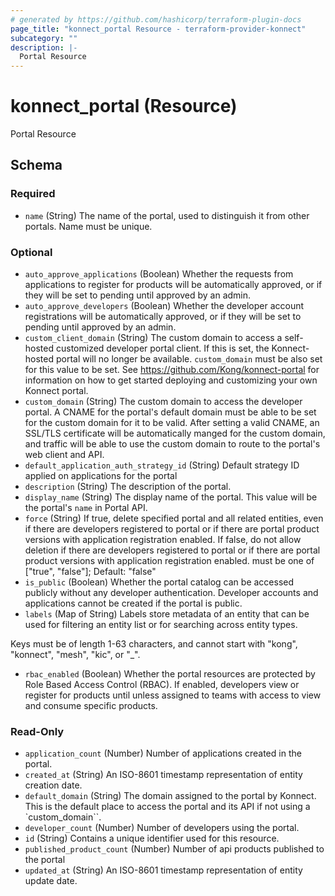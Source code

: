 ```yaml
---
# generated by https://github.com/hashicorp/terraform-plugin-docs
page_title: "konnect_portal Resource - terraform-provider-konnect"
subcategory: ""
description: |-
  Portal Resource
---
```


# konnect_portal (Resource)

Portal Resource



<!-- schema generated by tfplugindocs -->
## Schema

### Required

- `name` (String) The name of the portal, used to distinguish it from other portals. Name must be unique.

### Optional

- `auto_approve_applications` (Boolean) Whether the requests from applications to register for products will be automatically approved, or if they will be set to pending until approved by an admin.
- `auto_approve_developers` (Boolean) Whether the developer account registrations will be automatically approved, or if they will be set to pending until approved by an admin.
- `custom_client_domain` (String) The custom domain to access a self-hosted customized developer portal client. If this is set, the Konnect-hosted portal will no longer be available.  `custom_domain` must be also set for this value to be set. See https://github.com/Kong/konnect-portal for information on how to get started deploying and customizing your own Konnect portal.
- `custom_domain` (String) The custom domain to access the developer portal. A CNAME for the portal's default domain must be able to be set for the custom domain for it to be valid. After setting a valid CNAME, an SSL/TLS certificate will be automatically manged for the custom domain, and traffic will be able to use the custom domain to route to the portal's web client and API.
- `default_application_auth_strategy_id` (String) Default strategy ID applied on applications for the portal
- `description` (String) The description of the portal.
- `display_name` (String) The display name of the portal. This value will be the portal's `name` in Portal API.
- `force` (String) If true, delete specified portal and all related entities, even if there are developers registered to portal or if there are portal product versions with application registration enabled. If false, do not allow deletion if there are developers registered to portal or if there are portal product versions with application registration enabled. must be one of ["true", "false"]; Default: "false"
- `is_public` (Boolean) Whether the portal catalog can be accessed publicly without any developer authentication. Developer accounts and applications cannot be created if the portal is public.
- `labels` (Map of String) Labels store metadata of an entity that can be used for filtering an entity list or for searching across entity types. 

Keys must be of length 1-63 characters, and cannot start with "kong", "konnect", "mesh", "kic", or "_".
- `rbac_enabled` (Boolean) Whether the portal resources are protected by Role Based Access Control (RBAC). If enabled, developers view or register for products until unless assigned to teams with access to view and consume specific products.

### Read-Only

- `application_count` (Number) Number of applications created in the portal.
- `created_at` (String) An ISO-8601 timestamp representation of entity creation date.
- `default_domain` (String) The domain assigned to the portal by Konnect. This is the default place to access the portal and its API if not using a `custom_domain``.
- `developer_count` (Number) Number of developers using the portal.
- `id` (String) Contains a unique identifier used for this resource.
- `published_product_count` (Number) Number of api products published to the portal
- `updated_at` (String) An ISO-8601 timestamp representation of entity update date.


